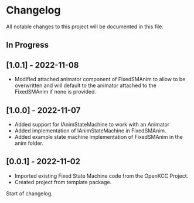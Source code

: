 # Changelog

All notable changes to this project will be documented in this file.

## In Progress

## [1.0.1] - 2022-11-08

* Modified attached animator component of FixedSMAnim to allow to be
    overwritten and will default to the animator attached to the FixedSMAnim
    if none is provided.

## [1.0.0] - 2022-11-07

* Added support for IAnimStateMachine to work with an Animator
* Added implementation of IAnimStateMachine in FixedSMAnim.
* Added example state machine implementation of FixedSMAnim in the anim folder.

## [0.0.1] - 2022-11-02

* Imported existing Fixed State Machine code from the OpenKCC Project.
* Created project from template package.

Start of changelog.

